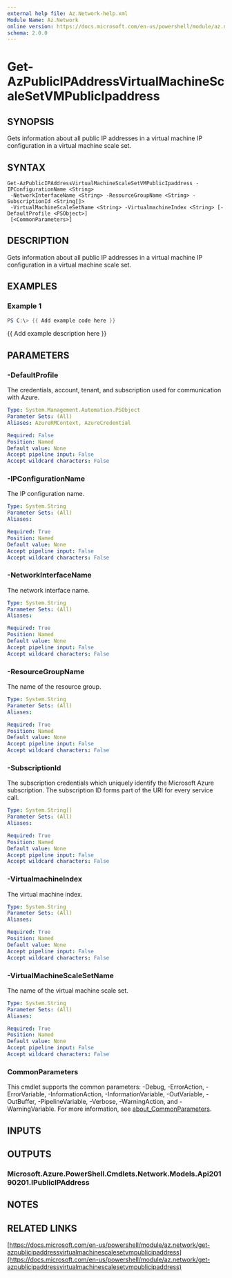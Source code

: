 ```yaml
---
external help file: Az.Network-help.xml
Module Name: Az.Network
online version: https://docs.microsoft.com/en-us/powershell/module/az.network/get-azpublicipaddressvirtualmachinescalesetvmpublicipaddress
schema: 2.0.0
---
```


# Get-AzPublicIPAddressVirtualMachineScaleSetVMPublicIpaddress

## SYNOPSIS
Gets information about all public IP addresses in a virtual machine IP configuration in a virtual machine scale set.

## SYNTAX

```
Get-AzPublicIPAddressVirtualMachineScaleSetVMPublicIpaddress -IPConfigurationName <String>
 -NetworkInterfaceName <String> -ResourceGroupName <String> -SubscriptionId <String[]>
 -VirtualMachineScaleSetName <String> -VirtualmachineIndex <String> [-DefaultProfile <PSObject>]
 [<CommonParameters>]
```

## DESCRIPTION
Gets information about all public IP addresses in a virtual machine IP configuration in a virtual machine scale set.

## EXAMPLES

### Example 1
```powershell
PS C:\> {{ Add example code here }}
```

{{ Add example description here }}

## PARAMETERS

### -DefaultProfile
The credentials, account, tenant, and subscription used for communication with Azure.

```yaml
Type: System.Management.Automation.PSObject
Parameter Sets: (All)
Aliases: AzureRMContext, AzureCredential

Required: False
Position: Named
Default value: None
Accept pipeline input: False
Accept wildcard characters: False
```

### -IPConfigurationName
The IP configuration name.

```yaml
Type: System.String
Parameter Sets: (All)
Aliases:

Required: True
Position: Named
Default value: None
Accept pipeline input: False
Accept wildcard characters: False
```

### -NetworkInterfaceName
The network interface name.

```yaml
Type: System.String
Parameter Sets: (All)
Aliases:

Required: True
Position: Named
Default value: None
Accept pipeline input: False
Accept wildcard characters: False
```

### -ResourceGroupName
The name of the resource group.

```yaml
Type: System.String
Parameter Sets: (All)
Aliases:

Required: True
Position: Named
Default value: None
Accept pipeline input: False
Accept wildcard characters: False
```

### -SubscriptionId
The subscription credentials which uniquely identify the Microsoft Azure subscription.
The subscription ID forms part of the URI for every service call.

```yaml
Type: System.String[]
Parameter Sets: (All)
Aliases:

Required: True
Position: Named
Default value: None
Accept pipeline input: False
Accept wildcard characters: False
```

### -VirtualmachineIndex
The virtual machine index.

```yaml
Type: System.String
Parameter Sets: (All)
Aliases:

Required: True
Position: Named
Default value: None
Accept pipeline input: False
Accept wildcard characters: False
```

### -VirtualMachineScaleSetName
The name of the virtual machine scale set.

```yaml
Type: System.String
Parameter Sets: (All)
Aliases:

Required: True
Position: Named
Default value: None
Accept pipeline input: False
Accept wildcard characters: False
```

### CommonParameters
This cmdlet supports the common parameters: -Debug, -ErrorAction, -ErrorVariable, -InformationAction, -InformationVariable, -OutVariable, -OutBuffer, -PipelineVariable, -Verbose, -WarningAction, and -WarningVariable. For more information, see [about_CommonParameters](http://go.microsoft.com/fwlink/?LinkID=113216).

## INPUTS

## OUTPUTS

### Microsoft.Azure.PowerShell.Cmdlets.Network.Models.Api20190201.IPublicIPAddress
## NOTES

## RELATED LINKS

[https://docs.microsoft.com/en-us/powershell/module/az.network/get-azpublicipaddressvirtualmachinescalesetvmpublicipaddress](https://docs.microsoft.com/en-us/powershell/module/az.network/get-azpublicipaddressvirtualmachinescalesetvmpublicipaddress)

